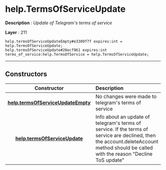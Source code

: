 # help.TermsOfServiceUpdate

**Description** : *Update of Telegram's terms of service*

**Layer** : 211

```tl
help.termsOfServiceUpdateEmpty#e3309f7f expires:int = help.TermsOfServiceUpdate;
help.termsOfServiceUpdate#28ecf961 expires:int terms_of_service:help.TermsOfService = help.TermsOfServiceUpdate;
```

---

## Constructors

| Constructor | Description |
| :---: | :--- |
| [**help.termsOfServiceUpdateEmpty**](constructor/help.termsOfServiceUpdateEmpty) | No changes were made to telegram's terms of service |
| [**help.termsOfServiceUpdate**](constructor/help.termsOfServiceUpdate) | Info about an update of telegram's terms of service. If the terms of service are declined, then the account.deleteAccount method should be called with the reason "Decline ToS update" |